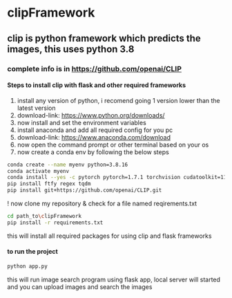 # clipFramework

## clip is python framework which predicts the images, this uses python 3.8

### complete info is in https://github.com/openai/CLIP
#### Steps to install clip with flask and other required frameworks
1. install any version of python, i recomend going 1 version lower than the latest version 
2. download-link: https://www.python.org/downloads/ 
3. now install and set the environment variables
4. install anaconda and add all required config for you pc 
5. download-link: https://www.anaconda.com/download
6. now open the command prompt or other terminal based on your os
7. now create a conda env by following the below steps
```bash
conda create --name myenv python=3.8.16
conda activate myenv
conda install --yes -c pytorch pytorch=1.7.1 torchvision cudatoolkit=11.0
pip install ftfy regex tqdm
pip install git+https://github.com/openai/CLIP.git
```

! now clone my repository & check for a file named reqirements.txt
```bash
cd path_to\clipFramework
pip install -r requirements.txt
```
this will install all required packages for using clip and flask frameworks

#### to run the project
```bash
python app.py
```
this will run image search program using flask app, local server will started and you can upload images and search the images

